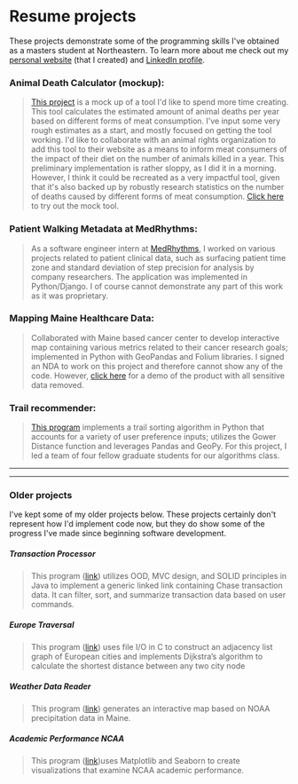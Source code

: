 # Resume projects
These projects demonstrate some of the programming skills I've obtained as a masters student at Northeastern. To learn more about me check out my [personal website](http://briggy-artist.org/) (that I created) and [LinkedIn profile](https://www.linkedin.com/in/briggstwitchell/).

### Animal Death Calculator (mockup):
> [This project](https://github.com/briggstwitchell/mock_animal_death_calculator/tree/main) is a mock up of a tool I'd like to spend more time creating. This tool calculates the estimated amount of animal deaths per year based on different forms of meat consumption. I've input some very rough estimates as a start, and mostly focused on getting the tool working. I'd like to collaborate with an animal rights organization to add this tool to their website as a means to inform meat consumers of the impact of their diet on the number of animals killed in a year. This preliminary implementation is rather sloppy, as I did it in a morning. However, I think it could be recreated as a very impactful tool, given that it's also backed up by robustly research statistics on the number of deaths caused by different forms of meat consumption. [Click here](https://briggstwitchell.github.io/mock_animal_death_calculator/) to try out the mock tool.

### Patient Walking Metadata at MedRhythms:
> As a software engineer intern at [MedRhythms](https://medrhythms.com/), I worked on various projects related to patient clinical data, such as surfacing patient time zone and standard deviation of step precision for analysis by company researchers. The application was implemented in Python/Django. I of course cannot demonstrate any part of this work as it was proprietary.

### Mapping Maine Healthcare Data:
> Collaborated with Maine based cancer center to develop interactive map containing various metrics related to their cancer research goals; implemented in Python with GeoPandas and Folium libraries. I signed an NDA to work on this project and therefore cannot show any of the code. However, [click here](https://www.dropbox.com/s/ur6k6vg3qhwxijd/dual_maps.html?dl=0) for a demo of the product with all sensitive data removed.

### Trail recommender:
> [This program](https://github.com/fabigazi/TrailRecommender) implements a trail sorting algorithm in Python that accounts for a variety of user preference inputs; utilizes the Gower Distance function and leverages Pandas and GeoPy. For this project, I led a team of four fellow graduate students for our algorithms class.

***
***

### Older projects
I've kept some of my older projects below. These projects certainly don't represent how I'd implement code now, but they do show some of the progress I've made since beginning software development.

##### Transaction Processor
> This program ([link](https://github.com/briggstwitchell/resume/tree/main/transaction_processor)) utilizes OOD, MVC design, and SOLID principles in Java to implement a generic linked link containing Chase transaction data. It can filter, sort, and summarize transaction data based on user commands.

##### Europe Traversal
> This program ([link](https://github.com/briggstwitchell/resume/tree/main/europe_traversal)) uses file I/O in C to construct an adjacency list graph of European cities and implements Dijkstra’s algorithm to calculate the shortest distance between any two city node

##### Weather Data Reader
> This program ([link](https://github.com/briggstwitchell/resume/tree/main/weather_data_reader)) generates an interactive map based on NOAA precipitation data in Maine.

##### Academic Performance NCAA
> This program ([link](https://github.com/briggstwitchell/resume/tree/main/academic_performance_NCAA))uses Matplotlib and Seaborn to create visualizations that examine NCAA academic performance.
